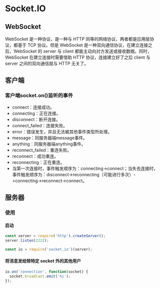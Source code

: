 # Socket.IO

## WebSocket

WebSocket 是一种协议，是一种与 HTTP 同等的网络协议，两者都是应用层协议，都基于 TCP 协议。但是 WebSocket 是一种双向通信协议，在建立连接之后，WebSocket 的 server 与 client 都能主动向对方发送或接收数据。同时，WebSocket 在建立连接时需要借助 HTTP 协议，连接建立好了之后 client 与 server 之间的双向通信就与 HTTP 无关了。

## 客户端

### 客户端socket.on()监听的事件

- connect：连接成功。
- connecting：正在连接。
- disconnect：断开连接。
- connect_failed：连接失败。
- error：错误发生，并且无法被其他事件类型所处理。
- message：同服务器端message事件。
- anything：同服务器端anything事件。
- reconnect_failed：重连失败。
- reconnect：成功重连。
- reconnecting：正在重连。
- 当第一次连接时，事件触发顺序为：connecting->connect；当失去连接时，事件触发顺序为：disconnect->reconnecting（可能进行多次）->connecting->reconnect->connect。


## 服务器

### 使用

#### 启动

```js
const server = require('http').createServer();
server.listen(2222);

const io = require('socket.io')(server);
```

#### 将消息发给除特定 socket 外的其他用户

```js
io.on('connection', function(socket) {
  socket.broadcast.emit('hi');
});
```

